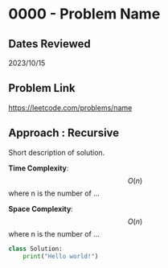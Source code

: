 # 0000 - Problem Name

## Dates Reviewed
2023/10/15

## Problem Link

https://leetcode.com/problems/name

## Approach : Recursive

Short description of solution.

**Time Complexity**: $$O(n)$$
where n is the number of ...

**Space Complexity**: $$O(n)$$
where n is the number of ...

<TabItem value="python" label="Python">

```python
class Solution:
    print("Hello world!")
```
</TabItem>
